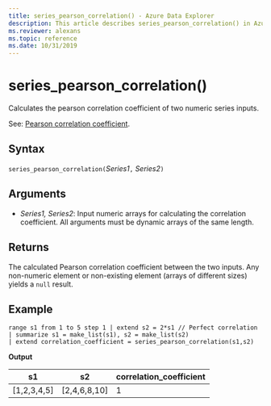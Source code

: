 ```yaml
---
title: series_pearson_correlation() - Azure Data Explorer
description: This article describes series_pearson_correlation() in Azure Data Explorer.
ms.reviewer: alexans
ms.topic: reference
ms.date: 10/31/2019
---
```

# series_pearson_correlation()

Calculates the pearson correlation coefficient of two numeric series inputs.

See: [Pearson correlation coefficient](https://en.wikipedia.org/wiki/Pearson_correlation_coefficient).

## Syntax

`series_pearson_correlation(`*Series1*`,` *Series2*`)`

## Arguments

* *Series1, Series2*: Input numeric arrays for calculating the correlation coefficient. All arguments must be dynamic arrays of the same length. 

## Returns

The calculated Pearson correlation coefficient between the two inputs. Any non-numeric element or non-existing element (arrays of different sizes) yields a `null` result.

## Example

<!-- csl: https://help.kusto.windows.net/Samples -->
```kusto
range s1 from 1 to 5 step 1 | extend s2 = 2*s1 // Perfect correlation
| summarize s1 = make_list(s1), s2 = make_list(s2)
| extend correlation_coefficient = series_pearson_correlation(s1,s2)
```

**Output**

|s1|s2|correlation_coefficient|
|---|---|---|
|[1,2,3,4,5]|[2,4,6,8,10]|1|
